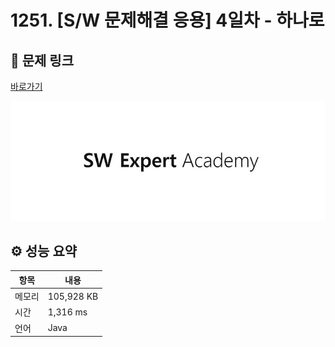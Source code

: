 # 1251. [S/W 문제해결 응용] 4일차 - 하나로

## 🔗 문제 링크

[바로가기](https://swexpertacademy.com/main/code/problem/problemDetail.do?contestProbId=AV15StKqAQkCFAYD)

![SWEA 로고](../../images/swea.jpg)

## ⚙️ 성능 요약

| 항목   | 내용       |
| ------ | ---------- |
| 메모리 | 105,928 KB |
| 시간   | 1,316 ms   |
| 언어   | Java       |
